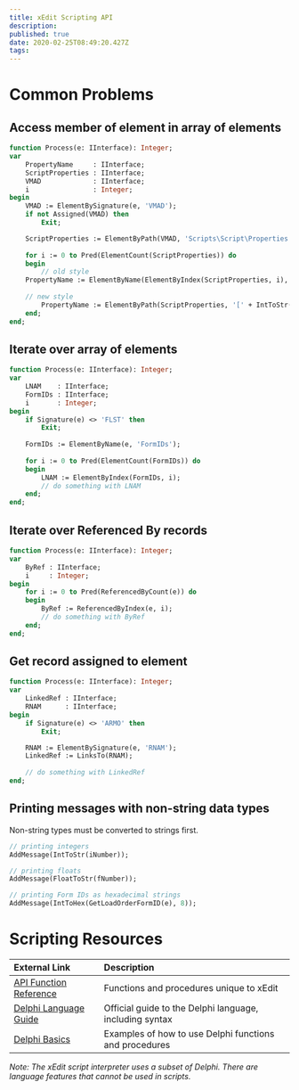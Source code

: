 ```yaml
---
title: xEdit Scripting API
description: 
published: true
date: 2020-02-25T08:49:20.427Z
tags: 
---
```


# Common Problems

## Access member of element in array of elements

```pascal
function Process(e: IInterface): Integer;
var
	PropertyName     : IInterface;
	ScriptProperties : IInterface;
	VMAD             : IInterface;
	i                : Integer;
begin
	VMAD := ElementBySignature(e, 'VMAD');
	if not Assigned(VMAD) then
		Exit;

	ScriptProperties := ElementByPath(VMAD, 'Scripts\Script\Properties');
  
	for i := 0 to Pred(ElementCount(ScriptProperties)) do
	begin
		// old style
    PropertyName := ElementByName(ElementByIndex(ScriptProperties, i), 'propertyName');
    
    // new style
		PropertyName := ElementByPath(ScriptProperties, '[' + IntToStr(i) + ']\propertyName');
	end;
end;
```

## Iterate over array of elements

```pascal
function Process(e: IInterface): Integer;
var
	LNAM    : IInterface;
	FormIDs : IInterface;
	i       : Integer;
begin
	if Signature(e) <> 'FLST' then
		Exit;
    
	FormIDs := ElementByName(e, 'FormIDs');
  
	for i := 0 to Pred(ElementCount(FormIDs)) do
	begin
		LNAM := ElementByIndex(FormIDs, i);
		// do something with LNAM
	end;
end;
```

## Iterate over Referenced By records

```pascal
function Process(e: IInterface): Integer;
var
	ByRef : IInterface;
	i     : Integer;
begin
	for i := 0 to Pred(ReferencedByCount(e)) do
	begin
		ByRef := ReferencedByIndex(e, i);
		// do something with ByRef
	end;
end;
```

## Get record assigned to element

```pascal
function Process(e: IInterface): Integer;
var
	LinkedRef : IInterface;
	RNAM      : IInterface;
begin
	if Signature(e) <> 'ARMO' then
		Exit;

	RNAM := ElementBySignature(e, 'RNAM');
	LinkedRef := LinksTo(RNAM);
  
	// do something with LinkedRef
end;
```

## Printing messages with non-string data types

Non-string types must be converted to strings first.

```pascal
// printing integers
AddMessage(IntToStr(iNumber));

// printing floats
AddMessage(FloatToStr(fNumber));

// printing Form IDs as hexadecimal strings
AddMessage(IntToHex(GetLoadOrderFormID(e), 8));
```

# Scripting Resources

External Link | Description
:--- | :---
[API Function Reference](https://tes5edit.github.io/docs/13-Scripting-Functions.html) | Functions and procedures unique to xEdit
[Delphi Language Guide](http://docwiki.embarcadero.com/RADStudio/Rio/en/Delphi_Language_Guide_Index) | Official guide to the Delphi language, including syntax 
[Delphi Basics](http://www.delphibasics.co.uk/index.html) | Examples of how to use Delphi functions and procedures

*Note: The xEdit script interpreter uses a subset of Delphi. There are language features that cannot be used in scripts.*